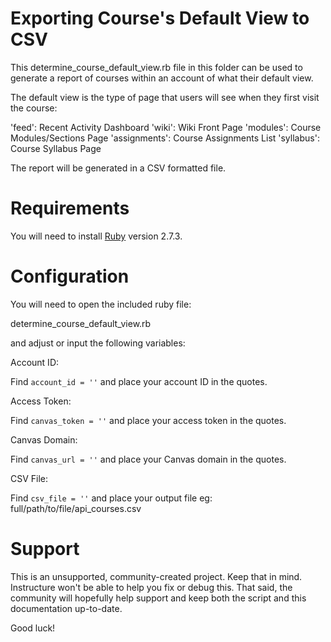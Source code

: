 Exporting Course's Default View to CSV
======

This determine_course_default_view.rb file in this folder can be used to
generate a report of courses within an account of what their default view.

The default view is the type of page that users will see when they first 
visit the course:

'feed': Recent Activity Dashboard
'wiki': Wiki Front Page
'modules': Course Modules/Sections Page
'assignments': Course Assignments List
'syllabus': Course Syllabus Page

The report will be generated in a CSV formatted file.

Requirements
======

You will need to install [Ruby](https://www.ruby-lang.org/) version 2.7.3.

Configuration
======

You will need to open the included ruby file:

determine_course_default_view.rb

and adjust or input the following variables:

Account ID:

Find `account_id = ''` and place your account ID in the quotes.

Access Token:

Find `canvas_token = ''` and place your access token in the quotes.

Canvas Domain:

Find `canvas_url = ''` and place your Canvas domain in the quotes.

CSV File:

Find `csv_file = ''` and place your output file eg: full/path/to/file/api_courses.csv

Support
======

This is an unsupported, community-created project. Keep that in
mind. Instructure won't be able to help you fix or debug this.
That said, the community will hopefully help support and keep
both the script and this documentation up-to-date.

Good luck!
